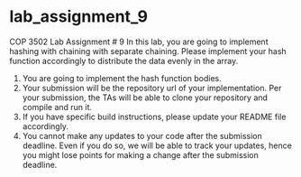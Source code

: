 # lab_assignment_9
COP 3502
Lab Assignment # 9
In this lab, you are going to implement hashing with chaining with separate chaining. Please implement
your hash function accordingly to distribute the data evenly in the array.
1. You are going to implement the hash function bodies.
2. Your submission will be the repository url of your implementation. Per your submission, the TAs
will be able to clone your repository and compile and run it.
3. If you have specific build instructions, please update your README file accordingly.
4. You cannot make any updates to your code after the submission deadline. Even if you do so, we
will be able to track your updates, hence you might lose points for making a change after the
submission deadline.
